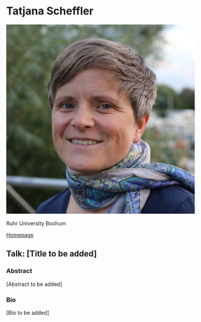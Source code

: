 # Tatjana Scheffler

![Tatjana Scheffler](../assets/scheffer.jpg)

Ruhr University Bochum

[Homepage](https://tscheffler.github.io/)

## Talk: [Title to be added]

### Abstract 
[Abstract to be added]

### Bio
[Bio to be added]
